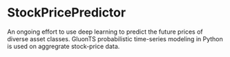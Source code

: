 # StockPricePredictor

An ongoing effort to use deep learning to predict the future prices of diverse asset classes. GluonTS probabilistic time-series modeling in Python is used on aggregrate stock-price data.
